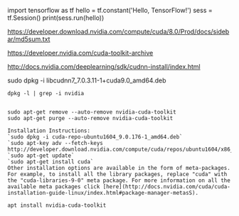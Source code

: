 import tensorflow as tf
hello = tf.constant('Hello, TensorFlow!')
sess = tf.Session()
print(sess.run(hello))



https://developer.download.nvidia.com/compute/cuda/8.0/Prod/docs/sidebar/md5sum.txt

https://developer.nvidia.com/cuda-toolkit-archive




http://docs.nvidia.com/deeplearning/sdk/cudnn-install/index.html


sudo dpkg -i libcudnn7_7.0.3.11-1+cuda9.0_amd64.deb


```
dpkg -l | grep -i nvidia


sudo apt-get remove --auto-remove nvidia-cuda-toolkit
sudo apt-get purge --auto-remove nvidia-cuda-toolkit
```


```
Installation Instructions:
`sudo dpkg -i cuda-repo-ubuntu1604_9.0.176-1_amd64.deb`
`sudo apt-key adv --fetch-keys http://developer.download.nvidia.com/compute/cuda/repos/ubuntu1604/x86_64/7fa2af80.pub`
`sudo apt-get update`
`sudo apt-get install cuda`
Other installation options are available in the form of meta-packages. For example, to install all the library packages, replace "cuda" with the "cuda-libraries-9-0" meta package. For more information on all the available meta packages click [here](http://docs.nvidia.com/cuda/cuda-installation-guide-linux/index.html#package-manager-metasS).

```


```
apt install nvidia-cuda-toolkit
```